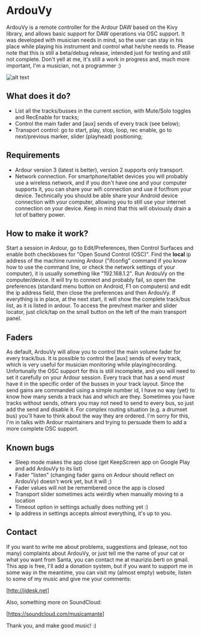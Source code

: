 ArdouVy
=======

ArdouVy is a remote controller for the Ardour DAW based on the Kivy library, 
and allows basic support for DAW operations via OSC support.
It was developed with musician needs in mind, so the user can stay in his 
place while playing his instrument and control what he/she needs to.
Please note that this is still a beta/debug release, intended just for testing
and still not complete. Don't yell at me, it's still a work in progress and,
much more important, I'm a musician, not a programmer :)

![alt text](http://jidesk.net/ardouvy/monitor-0.6.png "ArdouVy screenshot")


What does it do?
----------------

- List all the tracks/busses in the current section, with Mute/Solo toggles 
  and RecEnable for tracks;
- Control the main fader and [aux] sends of every track (see below);
- Transport control: go to start, play, stop, loop, rec enable, go to 
  next/previous marker, slider (playhead) positioning;

Requirements
------------

- Ardour version 3 (latest is better), version 2 supports only transport.
- Network connection. For smartphone/tablet devices you will probably use a 
  wireless network, and if you don't have one and your computer supports it, 
  you can share your wifi connection and use it for/from your device.
  Technically you should be able share your Android device connection with your
  computer, allowing you to still use your internet connection on your device.
  Keep in mind that this will obviously drain a lot of battery power.

How to make it work?
--------------------

Start a session in Ardour, go to Edit/Preferences, then Control Surfaces and 
enable both checkboxes for "Open Sound Control (OSC)".
Find the **local** ip address of the machine running Ardour ("ifconfig" command 
if you know how to use the command line, or check the network settings of your 
computer), it is usually something like "192.168.1.2".
Run ArdouVy on the computer/device. It will try to connect and probably fail, 
so open the preferences (standard menu button on Android, F1 on computers) and 
edit the ip address field, then close the preferences and then ArdouVy.
If everything is in place, at the next start, it will show the complete 
track/bus list, as it is listed in ardour.
To access the prev/next marker and slider locator, just click/tap on the small
button on the left of the main transport panel.

Faders
------

As default, ArdouVy will allow you to control the main volume fader for every 
track/bus.
It is possible to control the [aux] sends of every track, which is very useful
for musician monitoring while playing/recording.
Unfortunally the OSC support for this is still incomplete, and you will need 
to set it carefully on your Ardour session.
Every track that has a send *must* have it in the specific order of the busses 
in your track layout. Since the send gains are commanded using a simple number 
id, I have no way (yet) to know how many sends a track has and which are they.
Sometimes you have tracks without sends, others you may not need to send to
every bus, so just add the send and disable it.
For complex routing situation (e.g. a drumset bus) you'll have to think about 
the way they are ordered. I'm sorry for this, I'm in talks with Ardour 
maintainers and trying to persuade them to add a more complete OSC support.

Known bugs
----------

- Sleep mode makes the app close (get KeepScreen app on Google Play and add 
  ArdouVy to its list)
- Fader "listen" (changing fader gains on Ardour should reflect on ArdouVy)
  doesn't work yet, but it will ;)
- Fader values will not be remembered once the app is closed
- Transport slider sometimes acts weirdly when manually moving to a location
- Timeout option in settings actually does nothing yet :)
- Ip address in settings accepts almost everything, it's up to you.

Contact
-------

If you want to write me about problems, suggestions and (please, not too many)
complaints about ArdouVy, or just tell me the name of your cat or what you want
from Santa, you can contact me at maurizio.berti on gmail.
This app is free, I'll add a donation system, but if you want to support me in 
some way in the meantime, you can visit my (almost empty) website, listen to 
some of my music and give me your comments:

[http://jidesk.net]

Also, something more on SoundCloud:

[https://soundcloud.com/musicamante]

Thank you, and make good music! :)
